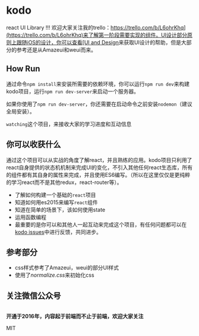 # kodo

react UI Library !!! 欢迎大家关注我的trello：[https://trello.com/b/L6ohrKhq](https://trello.com/b/L6ohrKhq)来了解第一阶段需要实现的组件。UI设计部分原则上跟随iOS的设计，你可以查看[UI and Design](https://developer.apple.com/resources/)来获取UI设计的帮助，但是大部分的参考还是从Amazeui和weui而来。

## How Run

通过命令`npm install`来安装所需要的依赖环境，你可以运行`npm run dev`来构建kodo项目，运行`npm run dev-server`来启动一个服务器。

如果你使用了`npm run dev-server`，你还需要在启动命令之前安装`nodemon`（建议全局安装）。

`watching`这个项目，来接收大家的学习进度和互动信息

## 你可以收获什么

通过这个项目可以从实战的角度了解react，并且熟练的应用。kodo项目只利用了react自身提供的状态机机制来完成UI的变化，不引入其他任何react生态库，所有的组件都有其自身的属性来完成，并且使用ES6编写。（所以在这里仅仅是更纯粹的学习react而不是其他redux，react-router等）。

- 了解如何构建一个基础的`react`项目
- 知道如何用es2015来编写`react`组件
- 知道在简单的场景下，该如何使用state
- 运用函数编程
- 最重要的是你可以和其他人一起互动来完成这个项目，有任何问题都可以在[kodo issues](https://github.com/mulgore/kodo/issues)中进行反馈，共同进步。

## 参考部分

- css样式参考了Amazeui，weui的部分UI样式
- 使用了*normalize.css*来初始化css

## 关注微信公众号

<div align="center">
<img src="https://raw.githubusercontent.com/icepy/_posts/master/img/weixin.jpg" alt=""/><br>
</div>

**开通于2016年，内容起于前端而不止于前端，欢迎大家关注**

MIT
